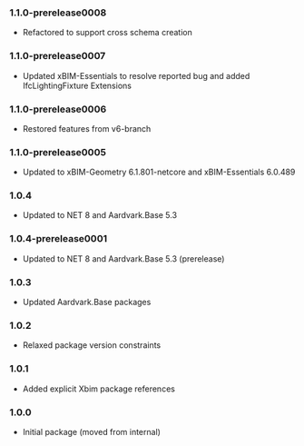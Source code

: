 ### 1.1.0-prerelease0008
- Refactored to support cross schema creation

### 1.1.0-prerelease0007
- Updated xBIM-Essentials to resolve reported bug and added IfcLightingFixture Extensions 

### 1.1.0-prerelease0006
- Restored features from v6-branch

### 1.1.0-prerelease0005
- Updated to xBIM-Geometry 6.1.801-netcore and xBIM-Essentials 6.0.489

### 1.0.4
- Updated to NET 8 and Aardvark.Base 5.3

### 1.0.4-prerelease0001
- Updated to NET 8 and Aardvark.Base 5.3 (prerelease)

### 1.0.3
- Updated Aardvark.Base packages

### 1.0.2
- Relaxed package version constraints

### 1.0.1
- Added explicit Xbim package references

### 1.0.0
- Initial package (moved from internal)